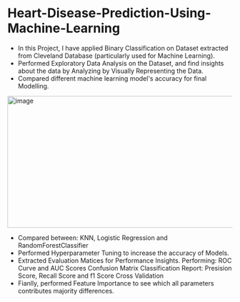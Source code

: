 # Heart-Disease-Prediction-Using-Machine-Learning
- In this Project, I have applied Binary Classification on Dataset extracted from Cleveland Database (particularly used for Machine Learning).
- Performed Exploratory Data Analysis on the Dataset, and find insights about the data by Analyzing by Visually Representing the Data.
- Compared different machine learning model's accuracy for final Modelling.
<img width="577" height="295" alt="image" src="https://github.com/user-attachments/assets/e07a8193-7f73-4ae2-baa9-d950349c7247" />

- Compared between: KNN, Logistic Regression and RandomForestClassifier
- Performed Hyperparameter Tuning to increase the accuracy of Models.
- Extracted Evaluation Matices for Performance Insights.
Performing:
ROC Curve and AUC Scores
Confusion Matrix
Classification Report: Presision Score, Recall Score and f1 Score
Cross Validation
- Fianlly, performed Feature Importance to see which all parameters contributes majority differences.

